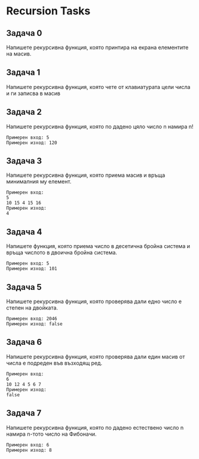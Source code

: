 # Recursion Tasks

## Задача 0
Напишете рекурсивна функция, която принтира на екрана елементите на масив.

## Задача 1
Напишете рекурсивна функция, която чете от клавиатурата цели числа и ги записва в масив

## Задача 2
Напишете рекурсивна функция, която по дадено цяло число n намира n!

```
Примерен вход: 5
Примерен изход: 120
```

## Задача 3
Напишете рекурсивна функция, която приема масив и връща минималния му елемент.
```
Примерен вход: 
5
10 15 4 15 16
Примерен изход:
4
```

## Задача 4
Напишете функция, която приема число в десетична бройна система и връща числото в двоична бройна система.

```
Примерен вход: 5
Примерен изход: 101
```

## Задача 5
Напишете рекурсивна функция, която проверява дали едно число е степен на двойката.

```
Примерен вход: 2046
Примерен изход: false
```

## Задача 6
Напишете рекурсивна функция, която проверява дали един масив от числа е подреден във възходящ ред.

```
Примерен вход:
6
10 12 4 5 6 7
Примерен изход: 
false
```

## Задача 7
Напишете рекурсивна функция, която по дадено естествено число n намира n-тото число на Фибоначи.

```
Примерен вход: 6
Примерен изход: 8
```